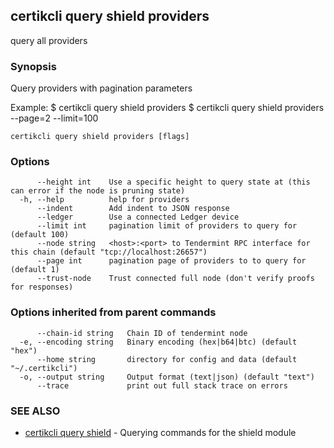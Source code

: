 ## certikcli query shield providers

query all providers

### Synopsis

Query providers with pagination parameters

Example:
$ certikcli query shield providers
$ certikcli query shield providers --page=2 --limit=100

```
certikcli query shield providers [flags]
```

### Options

```
      --height int    Use a specific height to query state at (this can error if the node is pruning state)
  -h, --help          help for providers
      --indent        Add indent to JSON response
      --ledger        Use a connected Ledger device
      --limit int     pagination limit of providers to query for (default 100)
      --node string   <host>:<port> to Tendermint RPC interface for this chain (default "tcp://localhost:26657")
      --page int      pagination page of providers to to query for (default 1)
      --trust-node    Trust connected full node (don't verify proofs for responses)
```

### Options inherited from parent commands

```
      --chain-id string   Chain ID of tendermint node
  -e, --encoding string   Binary encoding (hex|b64|btc) (default "hex")
      --home string       directory for config and data (default "~/.certikcli")
  -o, --output string     Output format (text|json) (default "text")
      --trace             print out full stack trace on errors
```

### SEE ALSO

* [certikcli query shield](certikcli_query_shield.md)	 - Querying commands for the shield module


